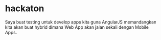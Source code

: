 # hackaton
Saya buat testing untuk develop apps kita guna AngularJS memandangkan kita akan buat hybrid dimana Web App akan jalan sekali dengan Mobile Apps.

